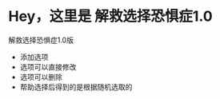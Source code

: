 <h1>
	Hey，这里是  解救选择恐惧症1.0
</h1>

<p>
	解救选择恐惧症1.0版
</p>
<ul>
	<li>
		添加选项
	</li>
	<li>
		选项可以直接修改
	</li>
	<li>
		选项可以删除
	</li>
	<li>
		帮助选择后得到的是根据随机选取的
	</li>
</ul>
